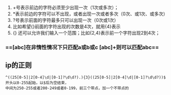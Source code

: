 1. +号表示前边的字符必须至少出现一次（1次或多次）；
2. *表示前边的字符可以不出现，或者出现一次或者多次（0次、或1次、或多次）
3. ?号表示前面的字符最多只可以出现一次（0次或1次）
4. 比如希望{}前面的字符出现的次数是4次，就用{4}表示
5. {} 还可以允许我们输入一个范围；比如{2,4}表示前一个字符出现2到4次；
### ==[abc]在非惰性情况下只匹配a或b或c [abc]+则可以匹配abc==

## ip的正则

    ^((25[0-5]|2[0-4]\d|[0-1]?\d\d?).){3}((25[0-5]|2[0-4]\d|[0-1]?\d\d?))$
    开头以0-255起始，以$后为空结束，
    中间为250-255或者200-249或者0-199，前三个带点，加一个不带点的